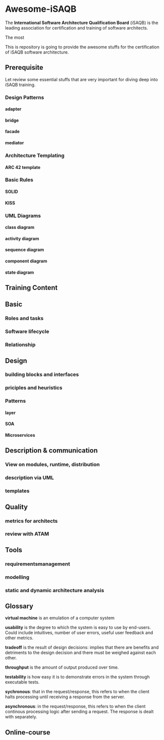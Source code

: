 # Awesome-iSAQB

The **International Software Architecture Qualification Board** (iSAQB) is the leading association for certification and training of software architects.

The most

This is repository is going to provide the awesome stuffs for the certification of iSAQB software architecture.

## Prerequisite

Let review some essential stuffs that are very important for diving deep into iSAQB training.

### Design Patterns

#### adapter

#### bridge

#### facade

#### mediator

### Architecture Templating

#### ARC 42 template

### Basic Rules

#### SOLID

#### KISS

### UML Diagrams

#### class diagram

#### activity diagram

#### sequence diagram

#### component diagram

#### state diagram

## Training Content

## Basic

### Roles and tasks

### Software lifecycle

### Relationship

## Design

### building blocks and interfaces

### priciples and heuristics

### Patterns

#### layer

#### SOA

#### Microservices

## Description & communication

### View on modules, runtime, distribution

### description via UML

### templates

## Quality

### metrics for architects

### review with ATAM

## Tools

### requirementsmanagement

### modelling

### static and dynamic architecture analysis

## Glossary

**virtual machine** is an emulation of a computer system

**usability** is the degree to which the system is easy to use by end-users.
Could include intuitives, number of user errors, useful user feedback and other
metrics.

**tradeoff** is the result of design decisions: implies that there are benefits
and detriments to the design decision and there must be weighed against each other.

**throughput** is the amount of output produced over time.

**testability** is how easy it is to demonstrate errors in the system through
executable tests.

**sychronous**: that in the request/response, this refers to when the client
halts processing until receiving a response from the server.

**asynchronous**: in the request/response, this refers to when the client continous
processing logic after sending a request. The response is dealt with separately.

## Online-course

